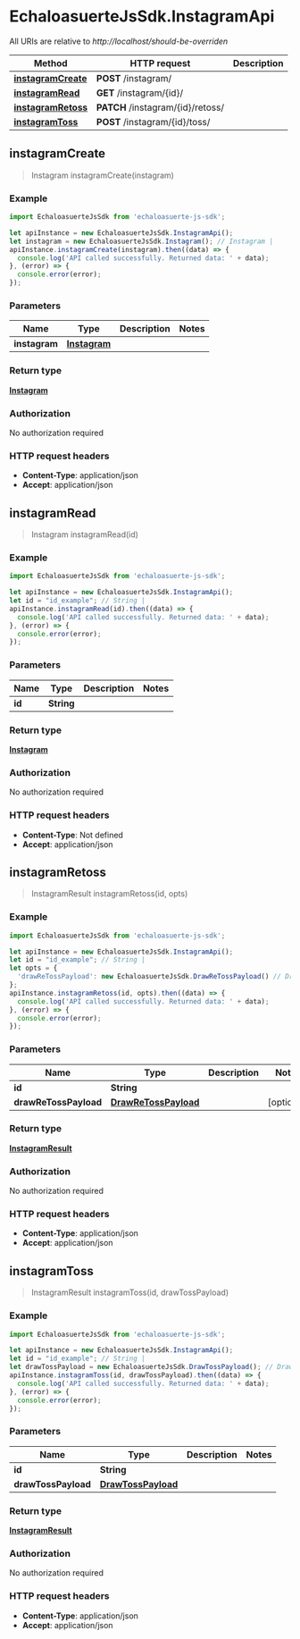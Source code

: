# EchaloasuerteJsSdk.InstagramApi

All URIs are relative to *http://localhost/should-be-overriden*

Method | HTTP request | Description
------------- | ------------- | -------------
[**instagramCreate**](InstagramApi.md#instagramCreate) | **POST** /instagram/ | 
[**instagramRead**](InstagramApi.md#instagramRead) | **GET** /instagram/{id}/ | 
[**instagramRetoss**](InstagramApi.md#instagramRetoss) | **PATCH** /instagram/{id}/retoss/ | 
[**instagramToss**](InstagramApi.md#instagramToss) | **POST** /instagram/{id}/toss/ | 



## instagramCreate

> Instagram instagramCreate(instagram)



### Example

```javascript
import EchaloasuerteJsSdk from 'echaloasuerte-js-sdk';

let apiInstance = new EchaloasuerteJsSdk.InstagramApi();
let instagram = new EchaloasuerteJsSdk.Instagram(); // Instagram | 
apiInstance.instagramCreate(instagram).then((data) => {
  console.log('API called successfully. Returned data: ' + data);
}, (error) => {
  console.error(error);
});

```

### Parameters


Name | Type | Description  | Notes
------------- | ------------- | ------------- | -------------
 **instagram** | [**Instagram**](Instagram.md)|  | 

### Return type

[**Instagram**](Instagram.md)

### Authorization

No authorization required

### HTTP request headers

- **Content-Type**: application/json
- **Accept**: application/json


## instagramRead

> Instagram instagramRead(id)



### Example

```javascript
import EchaloasuerteJsSdk from 'echaloasuerte-js-sdk';

let apiInstance = new EchaloasuerteJsSdk.InstagramApi();
let id = "id_example"; // String | 
apiInstance.instagramRead(id).then((data) => {
  console.log('API called successfully. Returned data: ' + data);
}, (error) => {
  console.error(error);
});

```

### Parameters


Name | Type | Description  | Notes
------------- | ------------- | ------------- | -------------
 **id** | **String**|  | 

### Return type

[**Instagram**](Instagram.md)

### Authorization

No authorization required

### HTTP request headers

- **Content-Type**: Not defined
- **Accept**: application/json


## instagramRetoss

> InstagramResult instagramRetoss(id, opts)



### Example

```javascript
import EchaloasuerteJsSdk from 'echaloasuerte-js-sdk';

let apiInstance = new EchaloasuerteJsSdk.InstagramApi();
let id = "id_example"; // String | 
let opts = {
  'drawReTossPayload': new EchaloasuerteJsSdk.DrawReTossPayload() // DrawReTossPayload | 
};
apiInstance.instagramRetoss(id, opts).then((data) => {
  console.log('API called successfully. Returned data: ' + data);
}, (error) => {
  console.error(error);
});

```

### Parameters


Name | Type | Description  | Notes
------------- | ------------- | ------------- | -------------
 **id** | **String**|  | 
 **drawReTossPayload** | [**DrawReTossPayload**](DrawReTossPayload.md)|  | [optional] 

### Return type

[**InstagramResult**](InstagramResult.md)

### Authorization

No authorization required

### HTTP request headers

- **Content-Type**: application/json
- **Accept**: application/json


## instagramToss

> InstagramResult instagramToss(id, drawTossPayload)



### Example

```javascript
import EchaloasuerteJsSdk from 'echaloasuerte-js-sdk';

let apiInstance = new EchaloasuerteJsSdk.InstagramApi();
let id = "id_example"; // String | 
let drawTossPayload = new EchaloasuerteJsSdk.DrawTossPayload(); // DrawTossPayload | 
apiInstance.instagramToss(id, drawTossPayload).then((data) => {
  console.log('API called successfully. Returned data: ' + data);
}, (error) => {
  console.error(error);
});

```

### Parameters


Name | Type | Description  | Notes
------------- | ------------- | ------------- | -------------
 **id** | **String**|  | 
 **drawTossPayload** | [**DrawTossPayload**](DrawTossPayload.md)|  | 

### Return type

[**InstagramResult**](InstagramResult.md)

### Authorization

No authorization required

### HTTP request headers

- **Content-Type**: application/json
- **Accept**: application/json

